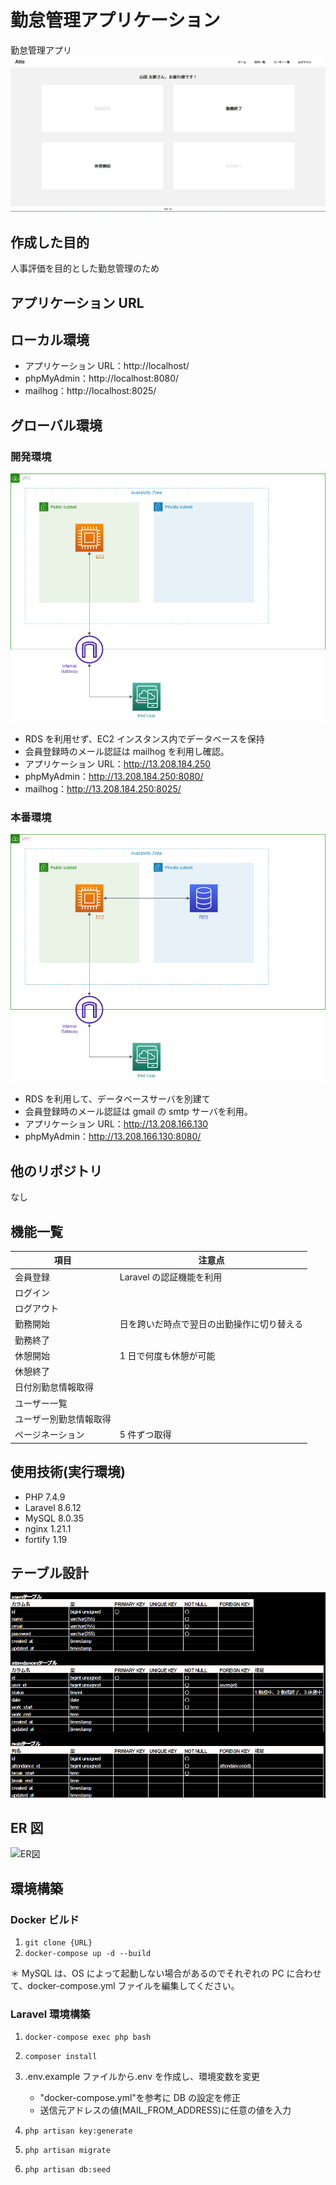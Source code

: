 # 勤怠管理アプリケーション

勤怠管理アプリ
![atte画面](./img/atte画面.png)

## 作成した目的

人事評価を目的とした勤怠管理のため

## アプリケーション URL

## ローカル環境

- アプリケーション URL：http://localhost/
- phpMyAdmin：http://localhost:8080/
- mailhog：http://localhost:8025/

## グローバル環境

### 開発環境

![ER図](<./img/インフラ環境(test).png>)

- RDS を利用せず、EC2 インスタンス内でデータベースを保持
- 会員登録時のメール認証は mailhog を利用し確認。
- アプリケーション URL：http://13.208.184.250
- phpMyAdmin：http://13.208.184.250:8080/
- mailhog：http://13.208.184.250:8025/

### 本番環境

![ER図](<./img/インフラ環境(product).png>)

- RDS を利用して、データベースサーバを別建て
- 会員登録時のメール認証は gmail の smtp サーバを利用。
- アプリケーション URL：http://13.208.166.130
- phpMyAdmin：http://13.208.166.130:8080/

## 他のリポジトリ

なし

## 機能一覧

| 項目                   | 注意点                                     |
| ---------------------- | ------------------------------------------ |
| 会員登録               | Laravel の認証機能を利用                   |
| ログイン               |                                            |
| ログアウト             |                                            |
| 勤務開始               | 日を跨いだ時点で翌日の出勤操作に切り替える |
| 勤務終了               |                                            |
| 休憩開始               | 1 日で何度も休憩が可能                     |
| 休憩終了               |                                            |
| 日付別勤怠情報取得     |                                            |
| ユーザー一覧           |                                            |
| ユーザー別勤怠情報取得 |                                            |
| ページネーション       | 5 件ずつ取得                               |

## 使用技術(実行環境)

- PHP 7.4.9
- Laravel 8.6.12
- MySQL 8.0.35
- nginx 1.21.1
- fortify 1.19

## テーブル設計

![テーブル仕様](./img/テーブル仕様.png)

## ER 図

![ER図](./img/ER図.png)

## 環境構築

### Docker ビルド

1. `git clone {URL}`
2. `docker-compose up -d --build`

＊ MySQL は、OS によって起動しない場合があるのでそれぞれの PC に合わせて、docker-compose.yml ファイルを編集してください。

### Laravel 環境構築

1. `docker-compose exec php bash`
2. `composer install`
3. .env.example ファイルから.env を作成し、環境変数を変更

   - "docker-compose.yml"を参考に DB の設定を修正
   - 送信元アドレスの値(MAIL_FROM_ADDRESS)に任意の値を入力

4. `php artisan key:generate`
5. `php artisan migrate`
6. `php artisan db:seed`
